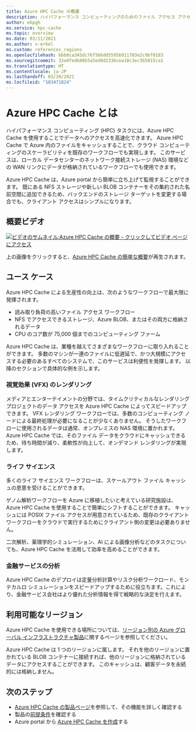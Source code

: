 ```yaml
---
title: Azure HPC Cache の概要
description: ハイパフォーマンス コンピューティングのためのファイル アクセス アクセラレータ ソリューションである Azure HPC Cache について説明します。
author: ekpgh
ms.service: hpc-cache
ms.topic: overview
ms.date: 03/11/2021
ms.author: v-erkel
ms.custom: references_regions
ms.openlocfilehash: bbb0ca345dc76f566dd55956911703e2c9bf0183
ms.sourcegitcommit: 32e0fedb80b5a5ed0d2336cea18c3ec3b5015ca1
ms.translationtype: HT
ms.contentlocale: ja-JP
ms.lasthandoff: 03/30/2021
ms.locfileid: "103471824"
---
```

# <a name="what-is-azure-hpc-cache"></a>Azure HPC Cache とは

ハイパフォーマンス コンピューティング (HPC) タスクには、Azure HPC Cache を使用することでデータへのアクセスを高速化できます。 Azure HPC Cache で Azure 内のファイルをキャッシュすることで、クラウド コンピューティングのスケーラビリティを既存のワークフローでも実現します。 このサービスは、ローカル データセンターのネットワーク接続ストレージ (NAS) 環境などの WAN リンクにデータが格納されているワークフローでも使用できます。

Azure HPC Cache は、Azure portal から簡単に立ち上げて監視することができます。 既にある NFS ストレージや新しい BLOB コンテナーをその集約された名前空間に追加できるため、バックエンドのストレージ ターゲットを変更する場合でも、クライアント アクセスはシンプルになります。

## <a name="overview-video"></a>概要ビデオ

[![ビデオのサムネイル:Azure HPC Cache の概要 - クリックしてビデオ ページにアクセス](media/video-1-overview.png)](https://azure.microsoft.com/resources/videos/hpc-cache-overview/)

上の画像をクリックすると、[Azure HPC Cache の簡単な概要](https://azure.microsoft.com/resources/videos/hpc-cache-overview/)が再生されます。

## <a name="use-cases"></a>ユース ケース

Azure HPC Cache による生産性の向上は、次のようなワークフローで最大限に発揮されます。

* 読み取り負荷の高いファイル アクセス ワークフロー
* NFS でアクセスできるストレージ、Azure BLOB、またはその両方に格納されるデータ
* CPU のコア数が 75,000 個までのコンピューティング ファーム

Azure HPC Cache は、業種を越えてさまざまなワークフローに取り入れることができます。 多数のマシンが一連のファイルに低遅延で、かつ大規模にアクセスする必要のあるすべてのシステムで、このサービスは利便性を発揮します。 以降のセクションで具体的な例を示します。

### <a name="visual-effects-vfx-rendering"></a>視覚効果 (VFX) のレンダリング

メディアとエンターテイメントの分野では、タイムクリティカルなレンダリング プロジェクトのデータ アクセスを Azure HPC Cache によってスピードアップできます。 VFX レンダリング ワークフローでは、多数のコンピューティング ノードによる最終処理が必要になることが少なくありません。 そうしたワークフローに使用されるデータは通常、オンプレミスの NAS 環境に置かれます。 Azure HPC Cache では、そのファイル データをクラウドにキャッシュできるため、待ち時間が減り、柔軟性が向上して、オンデマンド レンダリングが実現します。

### <a name="life-sciences"></a>ライフ サイエンス

多くのライフ サイエンス ワークフローは、スケールアウト ファイル キャッシュの恩恵を受けることができます。

ゲノム解析ワークフローを Azure に移植したいと考えている研究施設は、Azure HPC Cache を使用することで簡単にシフトすることができます。 キャッシュには POSIX ファイル アクセスが用意されているため、既存のクライアント ワークフローをクラウドで実行するためにクライアント側の変更は必要ありません。

二次解析、薬理学的シミュレーション、AI による画像分析などのタスクについても、Azure HPC Cache を活用して効率を高めることができます。

### <a name="financial-services-analytics"></a>金融サービスの分析

Azure HPC Cache のデプロイは定量分析計算やリスク分析ワークロード、モンテカルロ シミュレーションをスピードアップするために役立ちます。これにより、金融サービス会社はより優れた分析情報を得て戦略的な決定を行えます。

## <a name="region-availability"></a>利用可能なリージョン

Azure HPC Cache を使用できる場所については、[リージョン別の Azure グローバル インフラストラクチャ製品](https://azure.microsoft.com/global-infrastructure/services/?products=hpc-cache)に関するページを参照してください。

Azure HPC Cache は 1 つのリージョンに属します。 それを他のリージョンに置かれている BLOB コンテナーに接続すれば、他のリージョンに格納されているデータにアクセスすることができます。 このキャッシュは、顧客データを永続的には格納しません。

## <a name="next-steps"></a>次のステップ

* [Azure HPC Cache の製品ページ](https://azure.microsoft.com/services/hpc-cache)を参照して、その機能を詳しく確認する
* 製品の[前提条件](hpc-cache-prerequisites.md)を確認する
* Azure portal から [Azure HPC Cache を作成](hpc-cache-create.md)する
